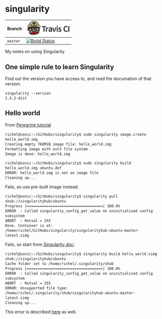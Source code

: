 # singularity

Branch|[![Travis CI logo](pics/TravisCI.png)](https://travis-ci.org)
---|---
`master`|[![Build Status](https://travis-ci.org/richelbilderbeek/singularity.svg?branch=master)](https://travis-ci.org/richelbilderbeek/singularity)

My notes on using Singularity

## One simple rule to learn Singularity

Find out the version you have access to, and read the
documation of that version.

```
singularity --version
2.5.2-dist
```

## Hello world

From [Peregrine tutorial](https://redmine.hpc.rug.nl/redmine/projects/peregrine/wiki/Singularity_containers_-_define_your_own_software_environment)

```
richel@sonic:~/GitHubs/singularity$ sudo singularity image.create hello_world.img
Creating empty 768MiB image file: hello_world.img
Formatting image with ext3 file system
Image is done: hello_world.img
```

```
richel@sonic:~/GitHubs/singularity$ sudo singularity build hello_world.img ubuntu.def
ERROR: hello_world.img is not an image file
Cleaning up...
```

Fails, so use pre-built image instead:

```
richel@sonic:~/GitHubs/singularity$ singularity pull shub://singularityhub/ubuntu
Progress |===================================| 100.0% 
ERROR  : Called singularity_config_get_value on uninitialized config subsystem
ABORT  : Retval = 255
Done. Container is at: /home/richel/GitHubs/singularity/singularityhub-ubuntu-master-latest.simg
```

Fails, so start from [Singularity doc](https://singularity.lbl.gov/docs-build-container):

```
richel@sonic:~/GitHubs/singularity$ singularity build hello_world.simg shub://singularityhub/ubuntu
Cache folder set to /home/richel/.singularity/shub
Progress |===================================| 100.0% 
ERROR  : Called singularity_config_get_value on uninitialized config subsystem
ABORT  : Retval = 255
ERROR: Unsupported file type: /home/richel/.singularity/shub/singularityhub-ubuntu-master-latest.simg
Cleaning up...
```

This error is described [here](https://github.com/sylabs/singularity/issues/1947#issue-358414251) 
as well.

